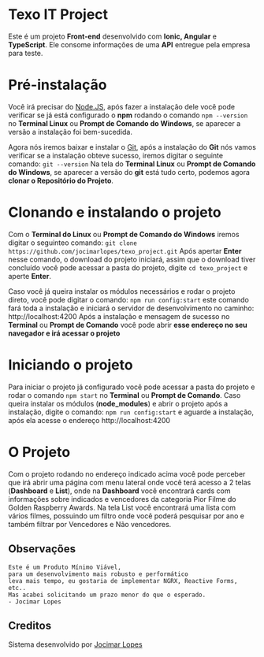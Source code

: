 # Texo IT Project

Este é um projeto **Front-end** desenvolvido com **Ionic, Angular** e **TypeScript**. 
Ele consome informações de uma **API** entregue pela empresa para teste.


# Pré-instalação

Você irá precisar do [Node.JS](https://nodejs.org/en/), após fazer a instalação dele você pode verificar se já está configurado o **npm** rodando o comando `npm --version` no **Terminal Linux** ou **Prompt de Comando do Windows**, se aparecer a versão a instalação foi bem-sucedida.

Agora nós iremos baixar e instalar o [Git](https://git-scm.com/downloads), após a instalação do **Git** nós vamos verificar se a instalação obteve sucesso, iremos digitar o seguinte comando: `git --version`
Na tela do **Terminal Linux** ou **Prompt de Comando do Windows**, se aparecer a versão do **git** está tudo certo, podemos agora **clonar o Repositório do Projeto**.


# Clonando e instalando o projeto

Com o **Terminal do Linux** ou **Prompt de Comando do Windows** iremos digitar o seguinteo comando:
`git clone https://github.com/jocimarlopes/texo_project.git`
Após apertar **Enter** nesse comando, o download do projeto iniciará, assim que o download tiver concluído você pode acessar a pasta do projeto, digite `cd texo_project` e aperte **Enter**.

Caso você já queira instalar os módulos necessários e rodar o projeto direto, você pode digitar o comando: `npm run config:start`
este comando fará toda a instalação e iniciará o servidor de desenvolvimento no caminho:
http://localhost:4200
Após a instalação e mensagem de sucesso no **Terminal** ou **Prompt de Comando** você pode abrir **esse endereço no seu navegador e irá acessar o projeto**


# Iniciando o projeto

Para iniciar o projeto já configurado você pode acessar a pasta do projeto e rodar o comando `npm start` no **Terminal** ou **Prompt de Comando**.
Caso queira instalar os módulos (**node_modules**) e abrir o projeto após a instalação, digite o comando:
`npm run config:start` e aguarde a instalação, após ela acesse o endereço http://localhost:4200


# O Projeto

Com o projeto rodando no endereço indicado acima você pode perceber que irá abrir uma página com menu lateral onde você terá acesso a 2 telas (**Dashboard** e **List**), onde na **Dashboard** você encontrará cards com informações sobre indicados e vencedores da categoria Pior Filme do Golden Raspberry Awards.
Na tela List você encontrará uma lista com vários filmes, possuindo um filtro onde você poderá pesquisar por ano e também filtrar por Vencedores e Não vencedores.


## Observações

	Este é um Produto Mínimo Viável,
	para um desenvolvimento mais robusto e performático
	leva mais tempo, eu gostaria de implementar NGRX, Reactive Forms, etc..
	Mas acabei solicitando um prazo menor do que o esperado.
	- Jocimar Lopes


## Creditos

Sistema desenvolvido por [Jocimar Lopes](https://jocimarlopes.com)
